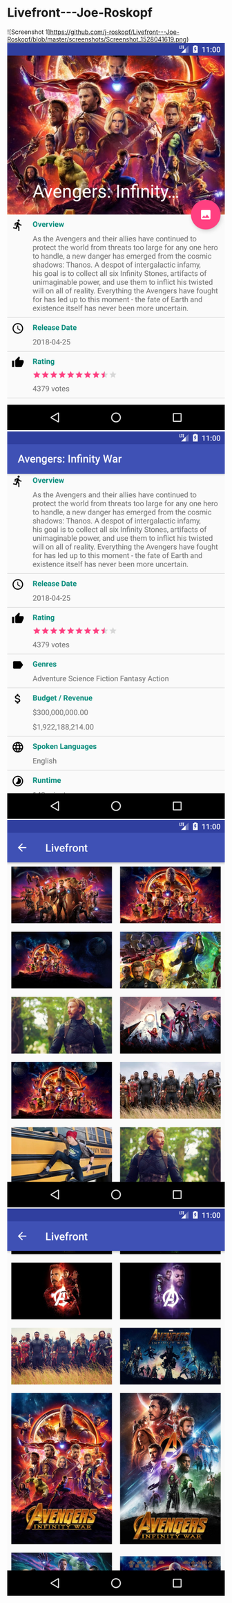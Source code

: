 # Livefront---Joe-Roskopf

![Screenshot 1]https://github.com/j-roskopf/Livefront---Joe-Roskopf/blob/master/screenshots/Screenshot_1528041619.png)
![Screenshot 2](https://github.com/j-roskopf/Livefront---Joe-Roskopf/blob/master/screenshots/Screenshot_1528041625.png)
![Screenshot 3](https://github.com/j-roskopf/Livefront---Joe-Roskopf/blob/master/screenshots/Screenshot_1528041633.png)
![Screenshot 4](https://github.com/j-roskopf/Livefront---Joe-Roskopf/blob/master/screenshots/Screenshot_1528041637.png)
![Screenshot 5](https://github.com/j-roskopf/Livefront---Joe-Roskopf/blob/master/screenshots/Screenshot_1528041645.png)

